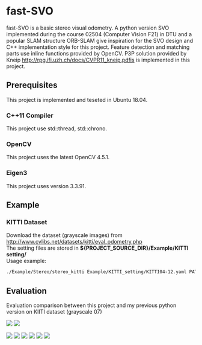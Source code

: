 # fast-SVO
fast-SVO is a basic stereo visual odometry. A python version SVO implemented during the course 02504 (Computer Vision F21) in DTU and a popular SLAM structure ORB-SLAM give  inspiration for the SVO design and C++ implementation style for this project. Feature detection and matching parts use inline functions provided by OpenCV. P3P solution provided by Kneip http://rpg.ifi.uzh.ch/docs/CVPR11_kneip.pdfis is implemented in this project.
## Prerequisites
This project is implemented and teseted in Ubuntu 18.04.
### C++11 Compiler
This project use std::thread, std::chrono.
### OpenCV
This project uses the latest OpenCV 4.5.1.
### Eigen3
This project uses version 3.3.91.

## Example
### KITTI Dataset
Download the dataset (grayscale images) from http://www.cvlibs.net/datasets/kitti/eval_odometry.php  
The setting files are stored in **${PROJECT_SOURCE_DIR}/Example/KITTI setting/**  
Usage example:  
````bash
./Example/Stereo/stereo_kitti Example/KITTI_setting/KITTI04-12.yaml PATH_TO_DATASET_FOLDER/dataset/sequences/ 07 
````

## Evaluation
Evaluation comparison between this project and my previous python version on KIITI dataset (grayscale 07)  

![](https://github.com/ChauChorHim/Books-Pictures/raw/main/pictures/20210825075810.png)
![](https://github.com/ChauChorHim/Books-Pictures/raw/main/pictures/20210825075809.png)

![](https://github.com/ChauChorHim/Books-Pictures/raw/main/pictures/20210824102148.png)
![](https://github.com/ChauChorHim/Books-Pictures/raw/main/pictures/20210824102147.png)
![](https://github.com/ChauChorHim/Books-Pictures/raw/main/pictures/20210824102143.png)
![](https://github.com/ChauChorHim/Books-Pictures/raw/main/pictures/20210824102144.png)
![](https://github.com/ChauChorHim/Books-Pictures/raw/main/pictures/20210824102145.png)
![](https://github.com/ChauChorHim/Books-Pictures/raw/main/pictures/20210824102146.png)

